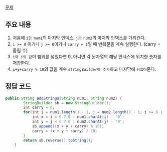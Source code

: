 [문제](https://leetcode.com/problems/add-strings/description/)

## 주요 내용 

1) 처음에 `i`는 `num1`의 마지막 인덱스, `j`는 `num2`의 마지막 인덱스를 가리킨다. 
2) `i >= 0` 이거나 `j >= 0`이거나 `carry = 1`일 때 반복문을 계속 실행한다. (carry = 올림 수) 
3) `i와 j의 값`이 범위를 넘었다면 0, 아니면 각 문자열의 해당 인덱스에 위치한 숫자를 저장한다. 
4) `x+y+carry % 10`의 값을 계속 `stringBuilder에 추가`하고 마지막에 `뒤집어`준다. 

## 정답 코드 
``` java
public String addStrings(String num1, String num2) {
        StringBuilder sb = new StringBuilder();
        int carry = 0;
        for(int i = num1.length() - 1, j = num2.length() - 1; i >= 0 || j >= 0 || carry == 1; i--, j--){
            int x = i < 0 ? 0 : num1.charAt(i) - '0';
            int y = j < 0 ? 0 : num2.charAt(j) - '0';
            sb.append((x + y + carry) % 10);
            carry = (x + y + carry) / 10;
        }
        return sb.reverse().toString();
    }
```
